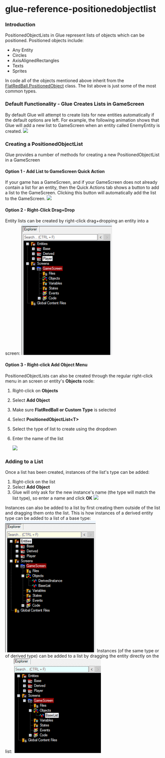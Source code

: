 # glue-reference-positionedobjectlist

### Introduction

PositionedObjectLists in Glue represent lists of objects which can be positioned. Positioned objects include:

* Any Entity
* Circles
* AxisAlignedRectangles
* Texts
* Sprites

In code all of the objects mentioned above inherit from the [FlatRedBall.PositionedObject](../../documentation/api/flatredball/positionedobject.md) class. The list above is just some of the most common types.

### Default Functionality - Glue Creates Lists in GameScreen

By default Glue will attempt to create lists for new entities automatically if the default options are left. For example, the following animation shows that Glue will add a new list to GameScreen when an entity called EnemyEntity is created. [![](../../media/2016-01-07\_10-22-16.gif)](../../media/2016-01-07\_10-22-16.gif)

### Creating a PositionedObjectList

Glue provides a number of methods for creating a new PositionedObjectList in a GameScreen

#### Option 1 - Add List to GameScreen Quick Action

If your game has a GameScreen, and if your GameScreen does not already contain a list for an entity, then the Quick Actions tab shows a button to add a list to the GameScreen. Clicking this button will automatically add the list to the GameScreen. [![](../../media/2016-01-07\_10-25-05.gif)](../../media/2016-01-07\_10-25-05.gif)

#### Option 2 - Right-Click Drag+Drop

Entity lists can be created by right-click drag+dropping an entity into a screen: [![rightclickdragdrop](../../media/2016-01-RightClickDragDrop.gif)](../../media/2016-01-RightClickDragDrop.gif)

#### Option 3 - Right-click Add Object Menu

PositionedObjectLists can also be created through the regular right-click menu in an screen or entity's **Objects** node:

1. Right-click on **Objects**
2. Select **Add Object**
3. Make sure **FlatRedBall or Custom Type** is selected
4. Select **PositionedObjectList\<T>**
5. Select the type of list to create using the dropdown
6.  Enter the name of the list

    ![](../../media/2016-11-img\_58391dc463d98.png)

### Adding to a List

Once a list has been created, instances of the list's type can be added:

1. Right-click on the list
2. Select **Add Object**
3. Glue will only ask for the new instance's name (the type will match the list type), so enter a name and click **OK** ![](../../media/2016-11-img\_58391f350f699.png)

Instances can also be added to a list by first creating them outside of the list and dragging them onto the list. This is how instances of a derived entity type can be added to a list of a base type: [![basederivedlist](../../media/2016-01-BaseDerivedList.gif)](../../media/2016-01-BaseDerivedList.gif) Instances (of the same type or of derived type) can be added to a list by dragging the entity directly on the list: [![basederivedlist2](../../media/2016-01-BaseDerivedList2.gif)](../../media/2016-01-BaseDerivedList2.gif) &#x20;
